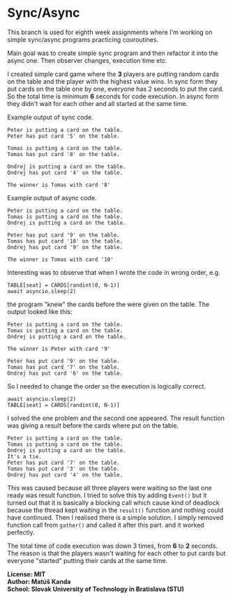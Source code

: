 # Sync/Async
This branch is used for eighth week assignments where I'm working on simple
sync/async programs practicing couroutines.

Main goal was to create simple sync program and then refactor it into the async
one. Then observer changes, execution time etc.

I created simple card game where the **3** players are putting random cards
on the table and the player with the highest value wins. In sync form they
put cards on the table one by one, everyone has 2 seconds to put the card.
So the total time is minimum **6** seconds for code execution. In async form
they didn't wait for each other and all started at the same time.

Example output of sync code.
```
Peter is putting a card on the table.
Peter has put card '5' on the table.

Tomas is putting a card on the table.
Tomas has put card '8' on the table.

Ondrej is putting a card on the table.
Ondrej has put card '4' on the table.

The winner is Tomas with card '8'
```

Example output of async code.
```
Peter is putting a card on the table.
Tomas is putting a card on the table.
Ondrej is putting a card on the table.

Peter has put card '9' on the table.
Tomas has put card '10' on the table.
Ondrej has put card '9' on the table.

The winner is Tomas with card '10'
```
Interesting was to observe that when I wrote the code in wrong
order, e.g.
```
TABLE[seat] = CARDS[randint(0, N-1)]
await asyncio.sleep(2)
```
the program "knew" the cards before the were given on the table.
The output looked like this:
```
Peter is putting a card on the table.
Tomas is putting a card on the table.
Ondrej is putting a card on the table. 

The winner is Peter with card '9'

Peter has put card '9' on the table.
Tomas has put card '7' on the table.
Ondrej has put card '6' on the table.
```
So I needed to change the order so the execution is logically 
correct.
```
await asyncio.sleep(2)
TABLE[seat] = CARDS[randint(0, N-1)]
```
I solved the one problem and the second one appeared. The result
function was giving a result before the cards where put on the table.
```
Peter is putting a card on the table.
Tomas is putting a card on the table.
Ondrej is putting a card on the table.
It's a tie.
Peter has put card '7' on the table.
Tomas has put card '3' on the table.
Ondrej has put card '4' on the table.
```

This was caused because all three players were waiting so the last 
one ready was result function. I tried to solve this by adding
```Event()``` but it turned out that it is basically a blocking
call which cause kind of deadlock because the thread kept waiting
in the ```result()``` function and nothing could have continued.
Then I realised there is a simple solution. I simply removed function call
from ```gather()``` and called it after this part. and it worked perfectly.

The total time of code execution was down 3 times, from **6** to **2** seconds.
The reason is that the players wasn't waiting for each other to put cards but
everyone "started" putting their cards at the same time.

**License: MIT\
Author: Matúš Kanda\
School: Slovak University of Technology in Bratislava (STU)**

